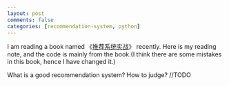 ```yaml
---
layout: post
comments: false
categories: [recommendation-system, python]
---
```


I am reading a book named 《[推荐系统实战](http://vdisk.weibo.com/s/qu7h-cCXCEtn)》 recently. Here is my reading note, and the code is mainly from the book.(I think there are some mistakes in this book, hence I have changed it.)

What is a good recommendation system? How to judge?
//TODO
